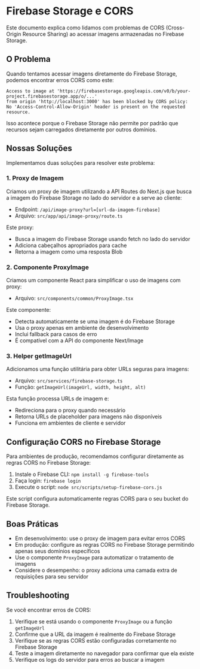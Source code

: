 # Firebase Storage e CORS

Este documento explica como lidamos com problemas de CORS (Cross-Origin Resource Sharing) ao acessar imagens armazenadas no Firebase Storage.

## O Problema

Quando tentamos acessar imagens diretamente do Firebase Storage, podemos encontrar erros CORS como este:

```
Access to image at 'https://firebasestorage.googleapis.com/v0/b/your-project.firebasestorage.app/o/...' 
from origin 'http://localhost:3000' has been blocked by CORS policy: 
No 'Access-Control-Allow-Origin' header is present on the requested resource.
```

Isso acontece porque o Firebase Storage não permite por padrão que recursos sejam carregados diretamente por outros domínios.

## Nossas Soluções

Implementamos duas soluções para resolver este problema:

### 1. Proxy de Imagem

Criamos um proxy de imagem utilizando a API Routes do Next.js que busca a imagem do Firebase Storage no lado do servidor e a serve ao cliente:

- Endpoint: `/api/image-proxy?url=[url-da-imagem-firebase]`
- Arquivo: `src/app/api/image-proxy/route.ts`

Este proxy:
- Busca a imagem do Firebase Storage usando fetch no lado do servidor
- Adiciona cabeçalhos apropriados para cache
- Retorna a imagem como uma resposta Blob

### 2. Componente ProxyImage

Criamos um componente React para simplificar o uso de imagens com proxy:

- Arquivo: `src/components/common/ProxyImage.tsx`

Este componente:
- Detecta automaticamente se uma imagem é do Firebase Storage
- Usa o proxy apenas em ambiente de desenvolvimento
- Inclui fallback para casos de erro
- É compatível com a API do componente Next/Image

### 3. Helper getImageUrl

Adicionamos uma função utilitária para obter URLs seguras para imagens:

- Arquivo: `src/services/firebase-storage.ts`
- Função: `getImageUrl(imageUrl, width, height, alt)`

Esta função processa URLs de imagem e:
- Redireciona para o proxy quando necessário
- Retorna URLs de placeholder para imagens não disponíveis
- Funciona em ambientes de cliente e servidor

## Configuração CORS no Firebase Storage

Para ambientes de produção, recomendamos configurar diretamente as regras CORS no Firebase Storage:

1. Instale o Firebase CLI: `npm install -g firebase-tools`
2. Faça login: `firebase login`
3. Execute o script: `node src/scripts/setup-firebase-cors.js`

Este script configura automaticamente regras CORS para o seu bucket do Firebase Storage.

## Boas Práticas

- Em desenvolvimento: use o proxy de imagem para evitar erros CORS
- Em produção: configure as regras CORS no Firebase Storage permitindo apenas seus domínios específicos
- Use o componente `ProxyImage` para automatizar o tratamento de imagens
- Considere o desempenho: o proxy adiciona uma camada extra de requisições para seu servidor

## Troubleshooting

Se você encontrar erros de CORS:

1. Verifique se está usando o componente `ProxyImage` ou a função `getImageUrl`
2. Confirme que a URL da imagem é realmente do Firebase Storage
3. Verifique se as regras CORS estão configuradas corretamente no Firebase Storage
4. Teste a imagem diretamente no navegador para confirmar que ela existe
5. Verifique os logs do servidor para erros ao buscar a imagem 